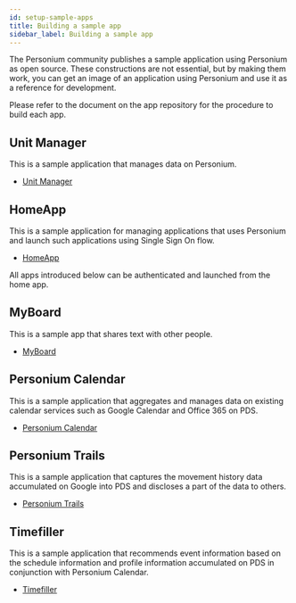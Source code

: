 ```yaml
---
id: setup-sample-apps
title: Building a sample app
sidebar_label: Building a sample app
---
```


The Personium community publishes a sample application using Personium as open source. These constructions are not essential, but by making them work, you can get an image of an application using Personium and use it as a reference for development.

Please refer to the document on the app repository for the procedure to build each app.

## Unit Manager

This is a sample application that manages data on Personium.

* [Unit Manager](https://github.com/personium/app-uc-unit-manager)

## HomeApp

This is a sample application for managing applications that uses Personium and launch such applications using Single Sign On flow.

* [HomeApp](https://github.com/personium/app-cc-home)

All apps introduced below can be authenticated and launched from the home app.

## MyBoard

This is a sample app that shares text with other people.

* [MyBoard](https://github.com/personium/app-myboard)

## Personium Calendar

This is a sample application that aggregates and manages data on existing calendar services such as Google Calendar and Office 365 on PDS.

* [Personium Calendar](https://github.com/personium/app-personium-calendar)

## Personium Trails

This is a sample application that captures the movement history data accumulated on Google into PDS and discloses a part of the data to others.

* [Personium Trails](https://github.com/personium/app-personium-trails)

## Timefiller

This is a sample application that recommends event information based on the schedule information and profile information accumulated on PDS in conjunction with Personium Calendar.

* [Timefiller](https://github.com/personium/app-timefiller)
